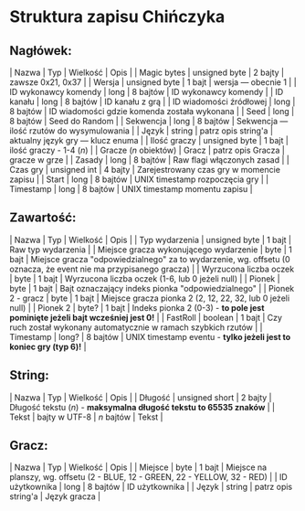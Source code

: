 # Struktura zapisu Chińczyka

## Nagłówek:
| Nazwa | Typ | Wielkość | Opis |
| Magic bytes | unsigned byte | 2 bajty | zawsze 0x21, 0x37 |
| Wersja | unsigned byte | 1 bajt | wersja — obecnie 1 |
| ID wykonawcy komendy | long | 8 bajtów | ID wykonawcy komendy |
| ID kanału | long | 8 bajtów | ID kanału z grą |
| ID wiadomości źródłowej | long | 8 bajtów | ID wiadomości gdzie komenda została wykonana |
| Seed | long | 8 bajtów | Seed do Random |
| Sekwencja | long | 8 bajtów | Sekwencja — ilość rzutów do wysymulowania |
| Język | string | patrz opis string'a | aktualny język gry — klucz enuma |
| Ilość graczy | unsigned byte | 1 bajt | ilość graczy - 1-4 (*n*) |
| Gracze (*n* obiektów) | Gracz | patrz opis Gracza | gracze w grze |
| Zasady | long | 8 bajtów | Raw flagi włączonych zasad |
| Czas gry | unsigned int | 4 bajty | Zarejestrowany czas gry w momencie zapisu |
| Start | long | 8 bajtów | UNIX timestamp rozpoczęcia gry |
| Timestamp | long | 8 bajtów | UNIX timestamp momentu zapisu |

## Zawartość:
| Nazwa | Typ | Wielkość | Opis |
| Typ wydarzenia | unsigned byte | 1 bajt | Raw typ wydarzenia |
| Miejsce gracza wykonującego wydarzenie | byte | 1 bajt | Miejsce gracza "odpowiedzialnego" za to wydarzenie, wg. offsetu (0 oznacza, że event nie ma przypisanego gracza) |
| Wyrzucona liczba oczek | byte | 1 bajt | Wyrzucona liczba oczek (1-6, lub 0 jeżeli null) |
| Pionek | byte | 1 bajt | Bajt oznaczający indeks pionka "odpowiedzialnego" |
| Pionek 2 - gracz | byte | 1 bajt | Miejsce gracza pionka 2 (2, 12, 22, 32, lub 0 jeżeli null) |
| Pionek 2 | byte? | 1 bajt | Indeks pionka 2 (0-3) - **to pole jest pominięte jeżeli bajt wcześniej jest 0!** |
| FastRoll | boolean | 1 bajt | Czy ruch został wykonany automatycznie w ramach szybkich rzutów |
| Timestamp | long? | 8 bajtów | UNIX timestamp eventu - **tylko jeżeli jest to koniec gry (typ 6)!** |

## String:
| Nazwa | Typ | Wielkość | Opis |
| Długość | unsigned short | 2 bajty | Długość tekstu (*n*) - **maksymalna długość tekstu to 65535 znaków** |
| Tekst | bajty w UTF-8 | *n* bajtów | Tekst |

## Gracz:
| Nazwa | Typ | Wielkość | Opis |
| Miejsce | byte | 1 bajt | Miejsce na planszy, wg. offsetu (2 - BLUE, 12 - GREEN, 22 - YELLOW, 32 - RED) |
| ID użytkownika | long | 8 bajtów | ID użytkownika |
| Język | string | patrz opis string'a | Język gracza |
